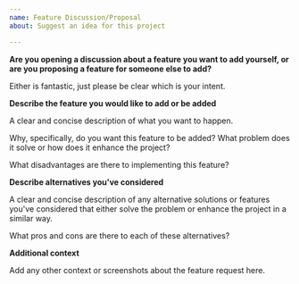 ```yaml
---
name: Feature Discussion/Proposal
about: Suggest an idea for this project

---
```


**Are you opening a discussion about a feature you want to add yourself, or are you proposing a feature for someone else to add?**

Either is fantastic, just please be clear which is your intent.

**Describe the feature you would like to add or be added**

A clear and concise description of what you want to happen.

Why, specifically, do you want this feature to be added? What problem does it solve or how does it enhance the project?

What disadvantages are there to implementing this feature?

**Describe alternatives you've considered**

A clear and concise description of any alternative solutions or features you've considered that either solve the problem or enhance the project in a similar way.

What pros and cons are there to each of these alternatives?

**Additional context**

Add any other context or screenshots about the feature request here.
